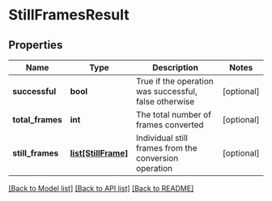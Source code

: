 # StillFramesResult

## Properties
Name | Type | Description | Notes
------------ | ------------- | ------------- | -------------
**successful** | **bool** | True if the operation was successful, false otherwise | [optional] 
**total_frames** | **int** | The total number of frames converted | [optional] 
**still_frames** | [**list[StillFrame]**](StillFrame.md) | Individual still frames from the conversion operation | [optional] 

[[Back to Model list]](../README.md#documentation-for-models) [[Back to API list]](../README.md#documentation-for-api-endpoints) [[Back to README]](../README.md)


